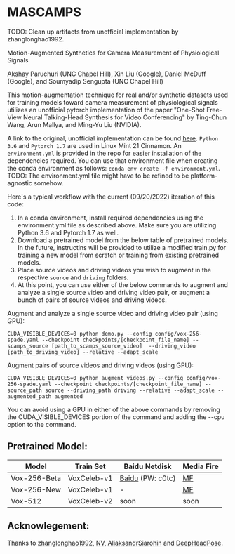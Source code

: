 # MASCAMPS

TODO: Clean up artifacts from unofficial implementation by zhanglonghao1992. 

Motion-Augmented Synthetics for Camera Measurement of Physiological Signals

Akshay Paruchuri (UNC Chapel Hill), Xin Liu (Google), Daniel McDuff (Google), and Soumyadip Sengupta (UNC Chapel Hill)

This motion-augmentation technique for real and/or synthetic datasets used for training models toward camera measurement of physiological signals utilizes an unofficial pytorch implementation of the paper "One-Shot Free-View Neural Talking-Head Synthesis for Video Conferencing" by Ting-Chun Wang, Arun Mallya, and Ming-Yu Liu (NVIDIA). 

A link to the original, unofficial implementation can be found [here](https://github.com/zhanglonghao1992/One-Shot_Free-View_Neural_Talking_Head_Synthesis). ```Python 3.6``` and ```Pytorch 1.7``` are used in Linux Mint 21 Cinnamon. An ```environment.yml``` is provided in the repo for easier installation of the dependencies required. You can use that environment file when creating the conda environment as follows: ```conda env create -f environment.yml```. TODO: The environment.yml file might have to be refined to be platform-agnostic somehow.

Here's a typical workflow with the current (09/20/2022) iteration of this code:

1. In a conda environment, install required dependencies using the environment.yml file as described above. Make sure you are utilizing Python 3.6 and Pytorch 1.7 as well.
2. Download a pretrained model from the below table of pretrained models. In the future, instructins will be provided to utilize a modified train.py for training a new model from scratch or training from existing pretrained models.
3. Place source videos and driving videos you wish to augment in the respective ```source``` and ```driving``` folders.
4. At this point, you can use either of the below commands to augment and analyze a single source video and driving video pair, or augment a bunch of pairs of source videos and driving videos.

Augment and analyze a single source video and driving video pair (using GPU):
```
CUDA_VISIBLE_DEVICES=0 python demo.py --config config/vox-256-spade.yaml --checkpoint checkpoints/[checkpoint_file_name] --scamps_source [path_to_scamps_source_video]  --driving_video [path_to_driving_video] --relative --adapt_scale
```

Augment pairs of source videos and driving videos (using GPU):
```
CUDA_VISIBLE_DEVICES=0 python augment_videos.py --config config/vox-256-spade.yaml --checkpoint checkpoints/[checkpoint_file_name] --source_path source --driving_path driving --relative --adapt_scale --augmented_path augmented
```

You can avoid using a GPU in either of the above commands by removing the CUDA_VISIBLE_DEVICES portion of the command and adding the --cpu option to the command. 

Pretrained Model:  
--------

  Model  |  Train Set   | Baidu Netdisk | Media Fire | 
 ------- |------------  |-----------    |--------      |
 Vox-256-Beta| VoxCeleb-v1  | [Baidu](https://pan.baidu.com/s/1lLS4ArbK2yWelsL-EtwU8g) (PW: c0tc)|  [MF](https://www.mediafire.com/folder/rw51an7tk7bh2/TalkingHead)  |
 Vox-256-New | VoxCeleb-v1  |  -  |  [MF](https://www.mediafire.com/folder/fcvtkn21j57bb/TalkingHead_Update)  |
 Vox-512 | VoxCeleb-v2  |  soon  |  soon  |

 Acknowlegement: 
--------
Thanks to [zhanglonghao1992](https://github.com/zhanglonghao1992/One-Shot_Free-View_Neural_Talking_Head_Synthesis), [NV](https://github.com/NVlabs/face-vid2vid), [AliaksandrSiarohin](https://github.com/AliaksandrSiarohin/first-order-model) and [DeepHeadPose](https://github.com/DriverDistraction/DeepHeadPose).
